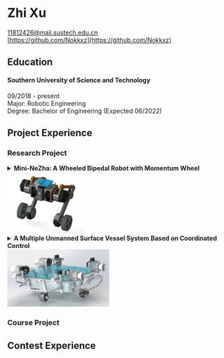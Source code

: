 # Zhi Xu
[11812426@mail.sustech.edu.cn](11812426@mail.sustech.edu.cn)  
[https://github.com/Nokkxz](https://github.com/Nokkxz)  

## Education
#### Southern University of Science and Technology
09/2018 - present  
Major:  Robotic Engineering  
Degree:	Bachelor of Engineering (Expected 06/2022)  

## Project Experience  
### Research Project  
<details>
<summary><strong>Mini-NeZha: A Wheeled Bipedal Robot with Momentum Wheel</strong></summary>
10/2020 - 06/2021<br>
Control & Learning for Robotics and Autonomy (CLEAR) Lab, supervised by Prof W. Zhang<br>
<ul>
<li>Participated in the mechanical design of the robot.</li>
<li>Implemented the electric control system of the robot (motor selection and control, high-speed CAN bus communication, etc.) based on STM32 MCU and UpBoard with Linux.</li>
<li>Constructed the multithreaded <a href="https://github.com/Nokkxz/Mini-Nezha" target="_blank">code framework</a> based on C++ object-oriented programming and finite state machine.</li>
<li>Built a simplified simulation model of the robot in Simulink, designed a <a href="https://github.com/Nokkxz/Mini-Nezha-Control" target="_blank">model-based LQR controller</a> and realized trajectory, speed, tilt, squat, and jump control of the robot.</li>
<li>Received the “Special Funds for the Cultivation of Guangdong College Students’ Scientific and Technological Innovation”</li>
</ul>
</details>
<img src="/Pictures/Mini-Nezha.png" width="180" height="139"/>

<details>
<summary><strong>A Multiple Unmanned Surface Vessel System Based on Coordinated Control</strong></summary>
12/2019 - 06/2020<br>
Control & Learning for Robotics and Autonomy (CLEAR) Lab, supervised by Prof W. Zhang<br>
<ul>
<li>Implemented a <a href="https://github.com/Nokkxz/Vessel" target="_blank">real-time operating system</a> for the vessel with RT-thread.</li>
<li>Accomplished GPS+IMU data processing, real-time speed control of multiple propellers and the docking control between two vessels with servos.</li>
<li>Realized localization between vessels based on OpenCV and AprilTag.</li>
<li>Selected as the “College Students’ Innovative Entrepreneurial Training Program”.</li>
</ul>
</details>
<img src="/Pictures/Vessel.jpg" width="232" height="130"/>

### Course Project

## Contest Experience

